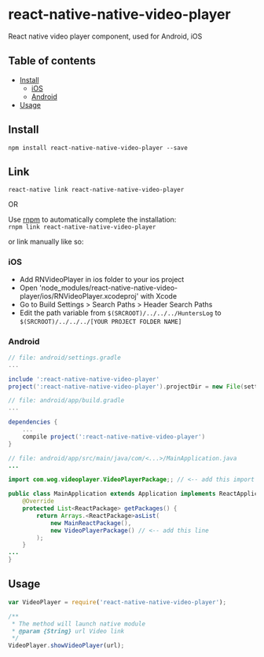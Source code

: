 # react-native-native-video-player
React native video player component, used for Android, iOS

## Table of contents
- [Install](#install)
  - [iOS](#ios)
  - [Android](#android)
- [Usage](#usage)

## Install

`npm install react-native-native-video-player --save`

## Link

`react-native link react-native-native-video-player`

OR

Use [rnpm](https://github.com/rnpm/rnpm) to automatically complete the installation:  
`rnpm link react-native-native-video-player`

or link manually like so:

### iOS
- Add RNVideoPlayer in ios folder to your ios project
- Open 'node_modules/react-native-native-video-player/ios/RNVideoPlayer.xcodeproj' with Xcode
- Go to Build Settings > Search Paths > Header Search Paths
- Edit the path variable from `$(SRCROOT)/../../../HuntersLog` to `$(SRCROOT)/../../../[YOUR PROJECT FOLDER NAME]`

### Android
```gradle
// file: android/settings.gradle
...

include ':react-native-native-video-player'
project(':react-native-native-video-player').projectDir = new File(settingsDir, '../node_modules/react-native-native-video-player/android')
```
```gradle
// file: android/app/build.gradle
...

dependencies {
    ...
    compile project(':react-native-native-video-player')
}
```
```java
// file: android/app/src/main/java/com/<...>/MainApplication.java
...

import com.wog.videoplayer.VideoPlayerPackage;; // <-- add this import

public class MainApplication extends Application implements ReactApplication {
    @Override
    protected List<ReactPackage> getPackages() {
        return Arrays.<ReactPackage>asList(
            new MainReactPackage(),
            new VideoPlayerPackage() // <-- add this line
        );
    }
...
}

```
## Usage

```javascript
var VideoPlayer = require('react-native-native-video-player');

/**
 * The method will launch native module
 * @param {String} url Video link
 */
VideoPlayer.showVideoPlayer(url);

